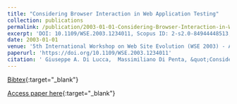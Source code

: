 ```yaml
---
title: "Considering Browser Interaction in Web Application Testing"
collection: publications
permalink: /publication/2003-01-01-Considering-Browser-Interaction-in-Web-Application-Testing
excerpt: 'DOI: 10.1109/WSE.2003.1234011, Scopus ID: 2-s2.0-84944448513, Cited by: 48'
date: 2003-01-01
venue: '5th International Workshop on Web Site Evolution (WSE 2003) - Architecture, 22 September 2003, Amsterdam, The Netherlands'
paperurl: 'https://doi.org/10.1109/WSE.2003.1234011'
citation: ' Giuseppe A. Di Lucca,  Massimiliano Di Penta, &quot;Considering Browser Interaction in Web Application Testing.&quot; 5th International Workshop on Web Site Evolution (WSE 2003) - Architecture, 22 September 2003, Amsterdam, The Netherlands, 2003.'
---
```

[Bibtex](https://dblp.org/rec/bib/conf/wse/LuccaP03){:target="_blank"}

[Access paper here](https://doi.org/10.1109/WSE.2003.1234011){:target="_blank"}
